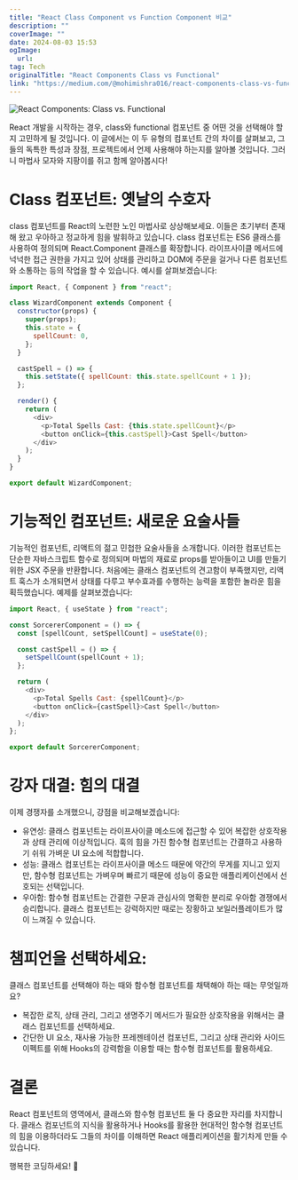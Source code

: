 ```yaml
---
title: "React Class Component vs Function Component 비교"
description: ""
coverImage: ""
date: 2024-08-03 15:53
ogImage: 
  url: 
tag: Tech
originalTitle: "React Components Class vs Functional"
link: "https://medium.com/@mohimishra016/react-components-class-vs-functional-c3a080125d22"
---
```




![React Components: Class vs. Functional](/assets/img/React-Components:-Class-vs.-Functional_0.png)

React 개발을 시작하는 경우, class와 functional 컴포넌트 중 어떤 것을 선택해야 할지 고민하게 될 것입니다. 이 글에서는 이 두 유형의 컴포넌트 간의 차이를 살펴보고, 그들의 독특한 특성과 장점, 프로젝트에서 언제 사용해야 하는지를 알아볼 것입니다. 그러니 마법사 모자와 지팡이를 쥐고 함께 알아봅시다!

# Class 컴포넌트: 옛날의 수호자

class 컴포넌트를 React의 노련한 노인 마법사로 상상해보세요. 이들은 초기부터 존재해 왔고 우아하고 정교하게 힘을 발휘하고 있습니다. class 컴포넌트는 ES6 클래스를 사용하여 정의되며 React.Component 클래스를 확장합니다. 라이프사이클 메서드에 넉넉한 접근 권한을 가지고 있어 상태를 관리하고 DOM에 주문을 걸거나 다른 컴포넌트와 소통하는 등의 작업을 할 수 있습니다. 예시를 살펴보겠습니다:

<div class="content-ad"></div>

```js
import React, { Component } from "react";

class WizardComponent extends Component {
  constructor(props) {
    super(props);
    this.state = {
      spellCount: 0,
    };
  }

  castSpell = () => {
    this.setState({ spellCount: this.state.spellCount + 1 });
  };

  render() {
    return (
      <div>
        <p>Total Spells Cast: {this.state.spellCount}</p>
        <button onClick={this.castSpell}>Cast Spell</button>
      </div>
    );
  }
}

export default WizardComponent;
```

# 기능적인 컴포넌트: 새로운 요술사들

기능적인 컴포넌트, 리액트의 젊고 민첩한 요술사들을 소개합니다. 이러한 컴포넌트는 단순한 자바스크립트 함수로 정의되며 마법의 재료로 props를 받아들이고 UI를 만들기 위한 JSX 주문을 반환합니다. 처음에는 클래스 컴포넌트의 견고함이 부족했지만, 리액트 훅스가 소개되면서 상태를 다루고 부수효과를 수행하는 능력을 포함한 놀라운 힘을 획득했습니다. 예제를 살펴보겠습니다:

```js
import React, { useState } from "react";

const SorcererComponent = () => {
  const [spellCount, setSpellCount] = useState(0);

  const castSpell = () => {
    setSpellCount(spellCount + 1);
  };

  return (
    <div>
      <p>Total Spells Cast: {spellCount}</p>
      <button onClick={castSpell}>Cast Spell</button>
    </div>
  );
};

export default SorcererComponent;
```

<div class="content-ad"></div>

# 강자 대결: 힘의 대결

이제 경쟁자를 소개했으니, 강점을 비교해보겠습니다:

- 유연성: 클래스 컴포넌트는 라이프사이클 메소드에 접근할 수 있어 복잡한 상호작용과 상태 관리에 이상적입니다. 훅의 힘을 가진 함수형 컴포넌트는 간결하고 사용하기 쉬워 가벼운 UI 요소에 적합합니다.
- 성능: 클래스 컴포넌트는 라이프사이클 메소드 때문에 약간의 무게를 지니고 있지만, 함수형 컴포넌트는 가벼우며 빠르기 때문에 성능이 중요한 애플리케이션에서 선호되는 선택입니다.
- 우아함: 함수형 컴포넌트는 간결한 구문과 관심사의 명확한 분리로 우아함 경쟁에서 승리합니다. 클래스 컴포넌트는 강력하지만 때로는 장황하고 보일러플레이트가 많이 느껴질 수 있습니다.

# 챔피언을 선택하세요:

<div class="content-ad"></div>

클래스 컴포넌트를 선택해야 하는 때와 함수형 컴포넌트를 채택해야 하는 때는 무엇일까요?

- 복잡한 로직, 상태 관리, 그리고 생명주기 메서드가 필요한 상호작용을 위해서는 클래스 컴포넌트를 선택하세요.
- 간단한 UI 요소, 재사용 가능한 프레젠테이션 컴포넌트, 그리고 상태 관리와 사이드 이펙트를 위해 Hooks의 강력함을 이용할 때는 함수형 컴포넌트를 활용하세요.

# 결론

React 컴포넌트의 영역에서, 클래스와 함수형 컴포넌트 둘 다 중요한 자리를 차지합니다. 클래스 컴포넌트의 지식을 활용하거나 Hooks를 활용한 현대적인 함수형 컴포넌트의 힘을 이용하더라도 그들의 차이를 이해하면 React 애플리케이션을 활기차게 만들 수 있습니다.

<div class="content-ad"></div>

행복한 코딩하세요! 🚀
